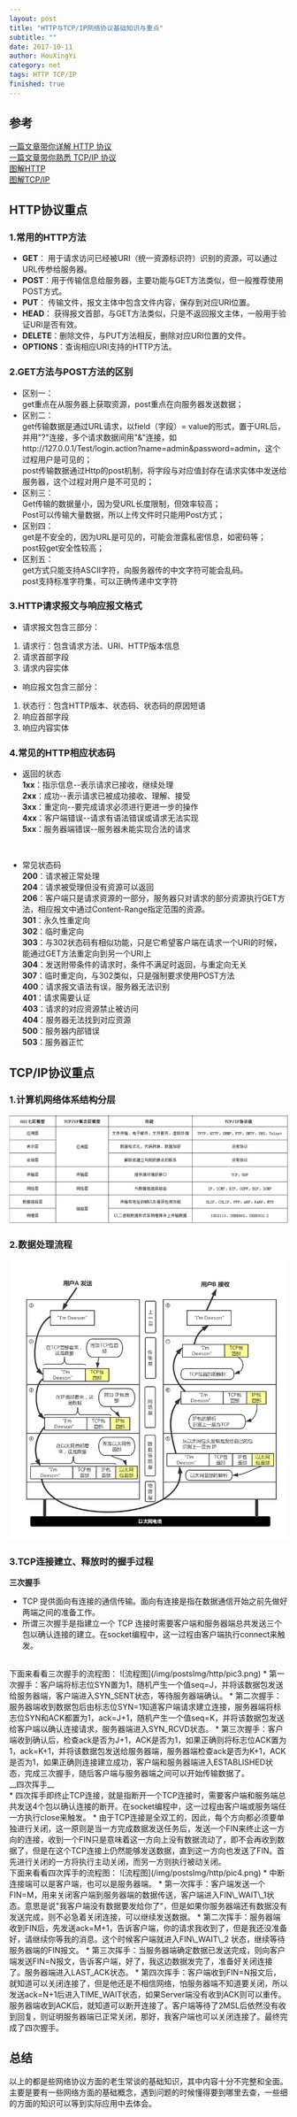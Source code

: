 ```yaml
---
layout: post
title: "HTTP与TCP/IP网络协议基础知识与重点"
subtitle: ""
date: 2017-10-11
author: HouXingYi
category: net
tags: HTTP TCP/IP
finished: true
---
```


## 参考
[一篇文章带你详解 HTTP 协议](http://www.jianshu.com/p/6e9e4156ece3) <br>
[一篇文章带你熟悉 TCP/IP 协议](http://www.jianshu.com/p/9f3e879a4c9c) <br>
[图解HTTP](https://book.douban.com/subject/25863515/) <br>
[图解TCP/IP](https://book.douban.com/subject/24737674/) 

## HTTP协议重点
### 1.常用的HTTP方法

* __GET__： 用于请求访问已经被URI（统一资源标识符）识别的资源，可以通过URL传参给服务器。
* __POST__：用于传输信息给服务器，主要功能与GET方法类似，但一般推荐使用POST方式。
* __PUT__： 传输文件，报文主体中包含文件内容，保存到对应URI位置。
* __HEAD__： 获得报文首部，与GET方法类似，只是不返回报文主体，一般用于验证URI是否有效。
* __DELETE__：删除文件，与PUT方法相反，删除对应URI位置的文件。
* __OPTIONS__：查询相应URI支持的HTTP方法。

### 2.GET方法与POST方法的区别
* 区别一：<br>
get重点在从服务器上获取资源，post重点在向服务器发送数据；
* 区别二：<br>
get传输数据是通过URL请求，以field（字段）= value的形式，置于URL后，并用"?"连接，多个请求数据间用"&"连接，如http://127.0.0.1/Test/login.action?name=admin&password=admin，这个过程用户是可见的；<br>
post传输数据通过Http的post机制，将字段与对应值封存在请求实体中发送给服务器，这个过程对用户是不可见的；
* 区别三：<br>
Get传输的数据量小，因为受URL长度限制，但效率较高；<br>
Post可以传输大量数据，所以上传文件时只能用Post方式；
* 区别四：<br>
get是不安全的，因为URL是可见的，可能会泄露私密信息，如密码等；<br>
post较get安全性较高；
* 区别五：<br>
get方式只能支持ASCII字符，向服务器传的中文字符可能会乱码。<br>
post支持标准字符集，可以正确传递中文字符

### 3.HTTP请求报文与响应报文格式

* 请求报文包含三部分：
1. 请求行：包含请求方法、URI、HTTP版本信息
2. 请求首部字段
3. 请求内容实体
* 响应报文包含三部分：
1. 状态行：包含HTTP版本、状态码、状态码的原因短语
2. 响应首部字段
3. 响应内容实体

### 4.常见的HTTP相应状态码

* 返回的状态<br>
__1xx__：指示信息--表示请求已接收，继续处理<br>
__2xx__：成功--表示请求已被成功接收、理解、接受<br>
__3xx__：重定向--要完成请求必须进行更进一步的操作<br>
__4xx__：客户端错误--请求有语法错误或请求无法实现<br>
__5xx__：服务器端错误--服务器未能实现合法的请求<br>
<br>

* 常见状态码<br>
__200__：请求被正常处理<br>
__204__：请求被受理但没有资源可以返回<br>
__206__：客户端只是请求资源的一部分，服务器只对请求的部分资源执行GET方法，相应报文中通过Content-Range指定范围的资源。<br>
__301__：永久性重定向<br>
__302__：临时重定向<br>
__303__：与302状态码有相似功能，只是它希望客户端在请求一个URI的时候，能通过GET方法重定向到另一个URI上<br>
__304__：发送附带条件的请求时，条件不满足时返回，与重定向无关<br>
__307__：临时重定向，与302类似，只是强制要求使用POST方法<br>
__400__：请求报文语法有误，服务器无法识别<br>
__401__：请求需要认证<br>
__403__：请求的对应资源禁止被访问<br>
__404__：服务器无法找到对应资源<br>
__500__：服务器内部错误<br>
__503__：服务器正忙


## TCP/IP协议重点

### 1.计算机网络体系结构分层
![分层模型](/img/postsImg/http/pic1.png)

### 2.数据处理流程

![数据处理流程](/img/postsImg/http/pic2.png)

### 3.TCP连接建立、释放时的握手过程　　

__三次握手__ <br>
* TCP 提供面向有连接的通信传输。面向有连接是指在数据通信开始之前先做好两端之间的准备工作。
* 所谓三次握手是指建立一个 TCP 连接时需要客户端和服务器端总共发送三个包以确认连接的建立。在socket编程中，这一过程由客户端执行connect来触发。
<br>
下面来看看三次握手的流程图：
![流程图](/img/postsImg/http/pic3.png)
* 第一次握手：客户端将标志位SYN置为1，随机产生一个值seq=J，并将该数据包发送给服务器端，客户端进入SYN_SENT状态，等待服务器端确认。
* 第二次握手：服务器端收到数据包后由标志位SYN=1知道客户端请求建立连接，服务器端将标志位SYN和ACK都置为1，ack=J+1，随机产生一个值seq=K，并将该数据包发送给客户端以确认连接请求，服务器端进入SYN_RCVD状态。
* 第三次握手：客户端收到确认后，检查ack是否为J+1，ACK是否为1，如果正确则将标志位ACK置为1，ack=K+1，并将该数据包发送给服务器端，服务器端检查ack是否为K+1，ACK是否为1，如果正确则连接建立成功，客户端和服务器端进入ESTABLISHED状态，完成三次握手，随后客户端与服务器端之间可以开始传输数据了。
<br>
__四次挥手__ <br>
* 四次挥手即终止TCP连接，就是指断开一个TCP连接时，需要客户端和服务端总共发送4个包以确认连接的断开。在socket编程中，这一过程由客户端或服务端任一方执行close来触发。
* 由于TCP连接是全双工的，因此，每个方向都必须要单独进行关闭，这一原则是当一方完成数据发送任务后，发送一个FIN来终止这一方向的连接，收到一个FIN只是意味着这一方向上没有数据流动了，即不会再收到数据了，但是在这个TCP连接上仍然能够发送数据，直到这一方向也发送了FIN。首先进行关闭的一方将执行主动关闭，而另一方则执行被动关闭。
<br>
下面来看看四次挥手的流程图：
![流程图](/img/postsImg/http/pic4.png)
* 中断连接端可以是客户端，也可以是服务器端。
* 第一次挥手：客户端发送一个FIN=M，用来关闭客户端到服务器端的数据传送，客户端进入FIN\_WAIT\_1状态。意思是说"我客户端没有数据要发给你了"，但是如果你服务器端还有数据没有发送完成，则不必急着关闭连接，可以继续发送数据。
* 第二次挥手：服务器端收到FIN后，先发送ack=M+1，告诉客户端，你的请求我收到了，但是我还没准备好，请继续你等我的消息。这个时候客户端就进入FIN\_WAIT\_2 状态，继续等待服务器端的FIN报文。
* 第三次挥手：当服务器端确定数据已发送完成，则向客户端发送FIN=N报文，告诉客户端，好了，我这边数据发完了，准备好关闭连接了。服务器端进入LAST_ACK状态。
* 第四次挥手：客户端收到FIN=N报文后，就知道可以关闭连接了，但是他还是不相信网络，怕服务器端不知道要关闭，所以发送ack=N+1后进入TIME_WAIT状态，如果Server端没有收到ACK则可以重传。服务器端收到ACK后，就知道可以断开连接了。客户端等待了2MSL后依然没有收到回复，则证明服务器端已正常关闭，那好，我客户端也可以关闭连接了。最终完成了四次握手。

## 总结

以上的都是些网络协议方面的老生常谈的基础知识，其中内容十分不完整和全面。主要是要有一些网络方面的基础概念，遇到问题的时候懂得要到哪里去查，一些细的方面的知识可以等到实际应用中去体会。

